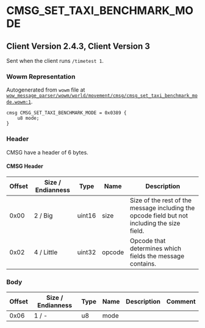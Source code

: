 # CMSG_SET_TAXI_BENCHMARK_MODE

## Client Version 2.4.3, Client Version 3

Sent when the client runs `/timetest 1`.

### Wowm Representation

Autogenerated from `wowm` file at [`wow_message_parser/wowm/world/movement/cmsg/cmsg_set_taxi_benchmark_mode.wowm:1`](https://github.com/gtker/wow_messages/tree/main/wow_message_parser/wowm/world/movement/cmsg/cmsg_set_taxi_benchmark_mode.wowm#L1).
```rust,ignore
cmsg CMSG_SET_TAXI_BENCHMARK_MODE = 0x0389 {
    u8 mode;
}
```
### Header

CMSG have a header of 6 bytes.

#### CMSG Header

| Offset | Size / Endianness | Type   | Name   | Description |
| ------ | ----------------- | ------ | ------ | ----------- |
| 0x00   | 2 / Big           | uint16 | size   | Size of the rest of the message including the opcode field but not including the size field.|
| 0x02   | 4 / Little        | uint32 | opcode | Opcode that determines which fields the message contains.|

### Body

| Offset | Size / Endianness | Type | Name | Description | Comment |
| ------ | ----------------- | ---- | ---- | ----------- | ------- |
| 0x06 | 1 / - | u8 | mode |  |  |

